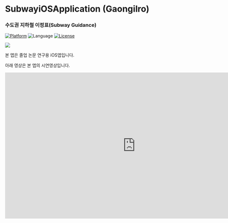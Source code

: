 # SubwayiOSApplication (Gaongilro)

### 수도권 지하철 이정표(Subway Guidance)

[![Platform](http://img.shields.io/badge/platform-ios-green.svg?style=flat
)](https://developer.apple.com/iphone/index.action)
![Language](https://img.shields.io/badge/language-Swift-brightgreen.svg?style=flat)
[![License](http://img.shields.io/badge/license-MIT-lightgrey.svg?style=flat
)](http://mit-license.org)

[![](https://linkmaker.itunes.apple.com/assets/shared/badges/en-us/appstore-lrg.svg
)](https://itunes.apple.com/kr/app/gaongilro/id1434253107?mt=8)

본 앱은 졸업 논문 연구용 iOS앱입니다.

아래 영상은 본 앱의 시연영상입니다.

<iframe width="854" height="480" src="https://youtu.be/moIpDFw4l84" frameborder="0" allowfullscreen></iframe>